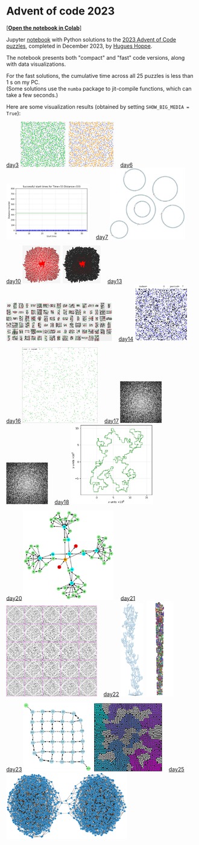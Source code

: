 # Advent of code 2023

[[**Open the notebook in Colab**]](https://colab.research.google.com/github/hhoppe/advent_of_code/blob/main/2023/advent_of_code_2023.ipynb)

Jupyter [notebook](https://github.com/hhoppe/advent_of_code/blob/main/2023/advent_of_code_2023.ipynb)
with Python solutions to the
[2023 Advent of Code puzzles](https://adventofcode.com/2023),
completed in December 2023,
by [Hugues Hoppe](http://hhoppe.com/).

The notebook presents both "compact" and "fast" code versions, along with data visualizations.

For the fast solutions, the cumulative time across all 25 puzzles is less than 1 s on my PC.<br/>
(Some solutions use the `numba` package to jit-compile functions, which can take a few seconds.)

Here are some visualization results (obtained by setting `SHOW_BIG_MEDIA = True`):

<p>
<a href="#day3">day3</a> <img src="https://github.com/hhoppe/advent_of_code/raw/main/2023/results/day03a.png" width="120">&nbsp;
<img src="https://github.com/hhoppe/advent_of_code/raw/main/2023/results/day03b.png" width="120">&emsp;
<a href="#day6">day6</a> <img src="https://github.com/hhoppe/advent_of_code/raw/main/2023/results/day06.gif" width="220">&emsp;
<a href="#day7">day7</a> <img src="https://github.com/hhoppe/advent_of_code/raw/main/2023/results/day07.png" width="200">
</p>

<p>
<a href="#day10">day10</a> <img src="https://github.com/hhoppe/advent_of_code/raw/main/2023/results/day10a.png" width="100">&nbsp;
<img src="https://github.com/hhoppe/advent_of_code/raw/main/2023/results/day10b.png" width="100">&emsp;
<a href="#day13">day13</a> <img src="https://github.com/hhoppe/advent_of_code/raw/main/2023/results/day13.png" width="280">&emsp;
<a href="#day14">day14</a> <img src="https://github.com/hhoppe/advent_of_code/raw/main/2023/results/day14.gif" width="140">
</p>

<p>
<a href="#day16">day16</a> <img src="https://github.com/hhoppe/advent_of_code/raw/main/2023/results/day16a.gif" width="200">&emsp;
<a href="#day17">day17</a> <img src="https://github.com/hhoppe/advent_of_code/raw/main/2023/results/day17a.gif" width="110">&nbsp;
<img src="https://github.com/hhoppe/advent_of_code/raw/main/2023/results/day17b.gif" width="110">&emsp;
<a href="#day18">day18</a> <img src="https://github.com/hhoppe/advent_of_code/raw/main/2023/results/day18b.png" width="220">
</p>

<p>
<a href="#day20">day20</a> <img src="https://github.com/hhoppe/advent_of_code/raw/main/2023/results/day20.png" width="240">&emsp;
<a href="#day21">day21</a> <img src="https://github.com/hhoppe/advent_of_code/raw/main/2023/results/day21a.gif" width="240">&emsp;
<a href="#day22">day22</a> <img src="https://github.com/hhoppe/advent_of_code/raw/main/2023/results/day22a.png" width="60">&nbsp;
<img src="https://github.com/hhoppe/advent_of_code/raw/main/2023/results/day22b.gif" width="72">
</p>

<p>
<a href="#day23">day23</a> <img src="https://github.com/hhoppe/advent_of_code/raw/main/2023/results/day23d.png" width="180">&nbsp;
<img src="https://github.com/hhoppe/advent_of_code/raw/main/2023/results/day23b.png" width="180">&emsp;
<a href="#day25">day25</a> <img src="https://github.com/hhoppe/advent_of_code/raw/main/2023/results/day25.png" width="320">
</p>
